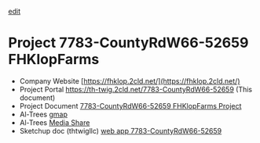 [edit]()
# Project 7783-CountyRdW66-52659 FHKlopFarms
- Company Website [https://fhklop.2cld.net/](https://fhklop.2cld.net/)
- Project Portal https://th-twig.2cld.net/7783-CountyRdW66-52659 (This document)
- Project Document [7783-CountyRdW66-52659 FHKlopFarms Project](https://docs.google.com/document/d/1UpW1VXP1gvoCF1ed0pVeq-bNSWCpxVY6_t44IU7Sc4g/edit?tab=t.0)
- Al-Trees [gmap](https://www.google.com/maps/place/Winfield,+IA+52659/@41.1737137,-91.4333369,115m/data=!3m1!1e3!4m6!3m5!1s0x87e6a4a40e491b21:0xc8a55d674581fc!8m2!3d41.123083!4d-91.4412683!16zL20vMHNfZHc?entry=ttu&g_ep=EgoyMDI1MDgxMy4wIKXMDSoASAFQAw%3D%3D)
- Al-Trees [Media Share]()
- Sketchup doc (thtwigllc) [web app 7783-CountyRdW66-52659](tbd)

